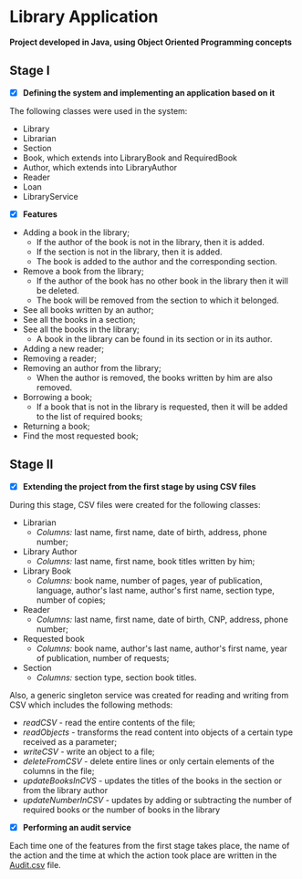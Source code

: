 # Library Application
**Project developed in Java, using Object Oriented Programming concepts**

## Stage I

- [x] **Defining the system and implementing an application based on it**

The following classes were used in the system:
* Library
* Librarian
* Section
* Book, which extends into LibraryBook and RequiredBook
* Author,  which extends into LibraryAuthor
* Reader
* Loan
* LibraryService

- [x] **Features**

* Adding a book in the library;
    * If the author of the book is not in the library, then it is added.
    * If the section is not in the library, then it is added.
    * The book is added to the author and the corresponding section.
* Remove a book from the library;
    * If the author of the book has no other book in the library then it will be deleted.
    * The book will be removed from the section to which it belonged.
* See all books written by an author;
* See all the books in a section;
* See all the books in the library;
     * A book in the library can be found in its section or in its author.
* Adding a new reader;
* Removing a reader;
* Removing an author from the library;
     * When the author is removed, the books written by him are also removed.
* Borrowing a book;
     * If a book that is not in the library is requested, then it will be added to the list of required books;
* Returning a book;
* Find the most requested book;

## Stage II

- [x] **Extending the project from the first stage by using CSV files** 

During this stage, CSV files were created for the following classes:
* Librarian 
   * *Columns:* last name, first name, date of birth, address, phone number;
* Library Author 
   * *Columns:* last name, first name, book titles written by him;
* Library Book 
   * *Columns:* book name, number of pages, year of publication, language, author's last name, author's first name, section type, number of copies;
* Reader 
   * *Columns:* last name, first name, date of birth, CNP, address, phone number;
* Requested book 
   * *Columns:* book name, author's last name, author's first name, year of publication, number of requests;
* Section 
   * *Columns:* section type, section book titles.

Also, a generic singleton service was created for reading and writing from CSV which includes the following methods:
* *readCSV* - read the entire contents of the file;
* *readObjects* - transforms the read content into objects of a certain type received as a parameter;
* *writeCSV* - write an object to a file;
* *deleteFromCSV* - delete entire lines or only certain elements of the columns in the file;
* *updateBooksInCVS* - updates the titles of the books in the section or from the library author
* *updateNumberInCSV* - updates by adding or subtracting the number of required books or the number of books in the library


- [x] **Performing an audit service** 

Each time one of the features from the first stage takes place, the name of the action and the time at which the action took place are written in the [Audit.csv](https://github.com/AtasieOana/Library-Application/blob/main/Audit.csv) file.

